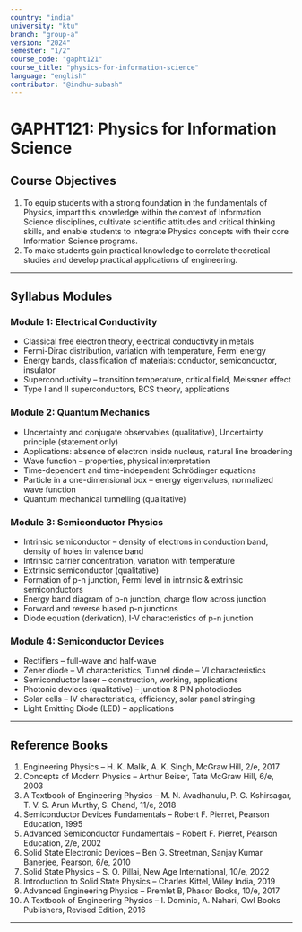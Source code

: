```yaml
---
country: "india"
university: "ktu"
branch: "group-a"
version: "2024"
semester: "1/2"
course_code: "gapht121"
course_title: "physics-for-information-science"
language: "english"
contributor: "@indhu-subash"
---
```


# GAPHT121: Physics for Information Science  

## Course Objectives

1. To equip students with a strong foundation in the fundamentals of Physics, impart this knowledge within the context of Information Science disciplines, cultivate scientific attitudes and critical thinking skills, and enable students to integrate Physics concepts with their core Information Science programs.  
2. To make students gain practical knowledge to correlate theoretical studies and develop practical applications of engineering.  

---

## Syllabus Modules

### Module 1: Electrical Conductivity
- Classical free electron theory, electrical conductivity in metals  
- Fermi-Dirac distribution, variation with temperature, Fermi energy  
- Energy bands, classification of materials: conductor, semiconductor, insulator  
- Superconductivity – transition temperature, critical field, Meissner effect  
- Type I and II superconductors, BCS theory, applications  

### Module 2: Quantum Mechanics
- Uncertainty and conjugate observables (qualitative), Uncertainty principle (statement only)  
- Applications: absence of electron inside nucleus, natural line broadening  
- Wave function – properties, physical interpretation  
- Time-dependent and time-independent Schrödinger equations  
- Particle in a one-dimensional box – energy eigenvalues, normalized wave function  
- Quantum mechanical tunnelling (qualitative)  

### Module 3: Semiconductor Physics
- Intrinsic semiconductor – density of electrons in conduction band, density of holes in valence band  
- Intrinsic carrier concentration, variation with temperature  
- Extrinsic semiconductor (qualitative)  
- Formation of p-n junction, Fermi level in intrinsic & extrinsic semiconductors  
- Energy band diagram of p-n junction, charge flow across junction  
- Forward and reverse biased p-n junctions  
- Diode equation (derivation), I-V characteristics of p-n junction  

### Module 4: Semiconductor Devices
- Rectifiers – full-wave and half-wave  
- Zener diode – VI characteristics, Tunnel diode – VI characteristics  
- Semiconductor laser – construction, working, applications  
- Photonic devices (qualitative) – junction & PIN photodiodes  
- Solar cells – IV characteristics, efficiency, solar panel stringing  
- Light Emitting Diode (LED) – applications  

---

## Reference Books

1. Engineering Physics – H. K. Malik, A. K. Singh, McGraw Hill, 2/e, 2017  
2. Concepts of Modern Physics – Arthur Beiser, Tata McGraw Hill, 6/e, 2003  
3. A Textbook of Engineering Physics – M. N. Avadhanulu, P. G. Kshirsagar, T. V. S. Arun Murthy, S. Chand, 11/e, 2018  
4. Semiconductor Devices Fundamentals – Robert F. Pierret, Pearson Education, 1995  
5. Advanced Semiconductor Fundamentals – Robert F. Pierret, Pearson Education, 2/e, 2002  
6. Solid State Electronic Devices – Ben G. Streetman, Sanjay Kumar Banerjee, Pearson, 6/e, 2010  
7. Solid State Physics – S. O. Pillai, New Age International, 10/e, 2022  
8. Introduction to Solid State Physics – Charles Kittel, Wiley India, 2019  
9. Advanced Engineering Physics – Premlet B, Phasor Books, 10/e, 2017  
10. A Textbook of Engineering Physics – I. Dominic, A. Nahari, Owl Books Publishers, Revised Edition, 2016  

---

